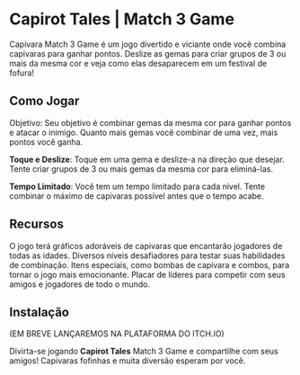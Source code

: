 # Capirot Tales | Match 3 Game

Capivara Match 3 Game é um jogo divertido e viciante onde você combina capivaras para ganhar pontos. Deslize as gemas para criar grupos de 3 ou mais da mesma cor e veja como elas desaparecem em um festival de fofura!

## Como Jogar
Objetivo: Seu objetivo é combinar gemas da mesma cor para ganhar pontos e atacar o inimigo. Quanto mais gemas você combinar de uma vez, mais pontos você ganha.

**Toque e Deslize**: Toque em uma gema e deslize-a na direção que desejar. Tente criar grupos de 3 ou mais gemas da mesma cor para eliminá-las.

**Tempo Limitado**: Você tem um tempo limitado para cada nível. Tente combinar o máximo de capivaras possível antes que o tempo acabe.

## Recursos

O jogo terá gráficos adoráveis de capivaras que encantarão jogadores de todas as idades.
Diversos níveis desafiadores para testar suas habilidades de combinação.
Itens especiais, como bombas de capivara e combos, para tornar o jogo mais emocionante.
Placar de líderes para competir com seus amigos e jogadores de todo o mundo.

## Instalação
(EM BREVE LANÇAREMOS NA PLATAFORMA DO ITCH.IO)

Divirta-se jogando **Capirot Tales** Match 3 Game e compartilhe com seus amigos! Capivaras fofinhas e muita diversão esperam por você.




